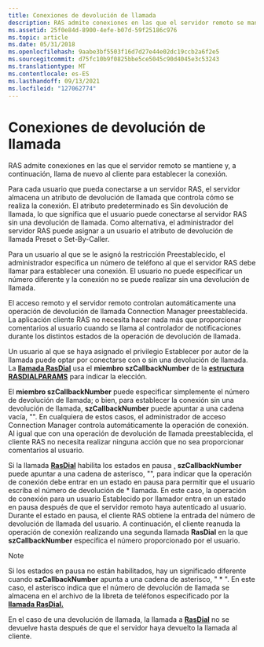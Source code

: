 ```yaml
---
title: Conexiones de devolución de llamada
description: RAS admite conexiones en las que el servidor remoto se mantiene y, a continuación, llama de nuevo al cliente para establecer la conexión.
ms.assetid: 25f0e84d-8900-4efe-b07d-59f25186c976
ms.topic: article
ms.date: 05/31/2018
ms.openlocfilehash: 9aabe3bf5503f16d7d27e44e02dc19ccb2a6f2e5
ms.sourcegitcommit: d75fc10b9f0825bbe5ce5045c90d4045e3c53243
ms.translationtype: MT
ms.contentlocale: es-ES
ms.lasthandoff: 09/13/2021
ms.locfileid: "127062774"
---
```

# <a name="callback-connections"></a>Conexiones de devolución de llamada

RAS admite conexiones en las que el servidor remoto se mantiene y, a continuación, llama de nuevo al cliente para establecer la conexión.

Para cada usuario que pueda conectarse a un servidor RAS, el servidor almacena un atributo de devolución de llamada que controla cómo se realiza la conexión. El atributo predeterminado es Sin devolución de llamada, lo que significa que el usuario puede conectarse al servidor RAS sin una devolución de llamada. Como alternativa, el administrador del servidor RAS puede asignar a un usuario el atributo de devolución de llamada Preset o Set-By-Caller.

Para un usuario al que se le asignó la restricción Preestablecido, el administrador especifica un número de teléfono al que el servidor RAS debe llamar para establecer una conexión. El usuario no puede especificar un número diferente y la conexión no se puede realizar sin una devolución de llamada.

El acceso remoto y el servidor remoto controlan automáticamente una operación de devolución de llamada Connection Manager preestablecida. La aplicación cliente RAS no necesita hacer nada más que proporcionar comentarios al usuario cuando se llama al controlador de notificaciones durante los distintos estados de la operación de devolución de llamada.

Un usuario al que se haya asignado el privilegio Establecer por autor de la llamada puede optar por conectarse con o sin una devolución de llamada. La [**llamada RasDial**](/windows/desktop/api/Ras/nf-ras-rasdiala) usa el **miembro szCallbackNumber** de la [**estructura RASDIALPARAMS**](/previous-versions/windows/desktop/legacy/aa377238(v=vs.85)) para indicar la elección.

El **miembro szCallbackNumber** puede especificar simplemente el número de devolución de llamada; o bien, para establecer la conexión sin una devolución de llamada, **szCallbackNumber** puede apuntar a una cadena vacía, "". En cualquiera de estos casos, el administrador de acceso Connection Manager controla automáticamente la operación de conexión. Al igual que con una operación de devolución de llamada preestablecida, el cliente RAS no necesita realizar ninguna acción que no sea proporcionar comentarios al usuario.

Si la llamada [**RasDial**](/windows/desktop/api/Ras/nf-ras-rasdiala) habilita los estados en pausa [,](paused-states.md) **szCallbackNumber** puede apuntar a una cadena de asterisco, "", para indicar que la operación de conexión debe entrar en un estado en pausa para permitir que el usuario escriba el número de devolución de \* llamada. En este caso, la operación de conexión para un usuario Establecido por llamador entra en un estado en pausa después de que el servidor remoto haya autenticado al usuario. Durante el estado en pausa, el cliente RAS obtiene la entrada del número de devolución de llamada del usuario. A continuación, el cliente reanuda la operación de conexión realizando una segunda llamada **RasDial** en la que **szCallbackNumber** especifica el número proporcionado por el usuario.

> [!Note]  
> Si los estados en pausa no están habilitados, hay un significado diferente cuando **szCallbackNumber** apunta a una cadena de asterisco, " \* ". En este caso, el asterisco indica que el número de devolución de llamada se almacena en el archivo de la libreta de teléfonos especificado por la [**llamada RasDial.**](/windows/desktop/api/Ras/nf-ras-rasdiala)

 

En el caso de una devolución de llamada, la llamada a [**RasDial**](/windows/desktop/api/Ras/nf-ras-rasdiala) no se devuelve hasta después de que el servidor haya devuelto la llamada al cliente.

 

 